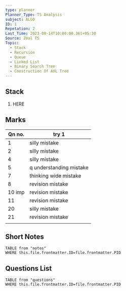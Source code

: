 ```yaml
---
type: planner
Planner_Type: TS Analysis
subject: ALGO
ID: 1
Repetation: 2
Last_Time: 2023-08-14T10:00:00.361+05:30
Source: Zeal TS
Topic:
  - Stack
  - Recursion
  - Queue
  - Linked List
  - Binary Search Tree
  - Construction Of AVL Tree
---
```


## Stack
1. HERE

## Marks
| Qn no. | try 1                   |
| ------ | ----------------------- |
| 1      | silly mistake           |
| 2      | silly mistake           |
| 4      | silly mistake           |
| 5      | q understanding mistake |
| 7      | thinking wide mistake   |
| 8      | revision mistake        |
| 10 imp | revision mistake        |
| 11     | revision mistake        |
| 20     | silly mistake           |
| 21     | revision mistake        |
|        |                         |

## Short Notes
```dataview
TABLE from "notes"
WHERE this.file.frontmatter.ID=file.frontmatter.PID
```

## Questions List
```dataview
TABLE from "questions"
WHERE this.file.frontmatter.ID=file.frontmatter.PID
```